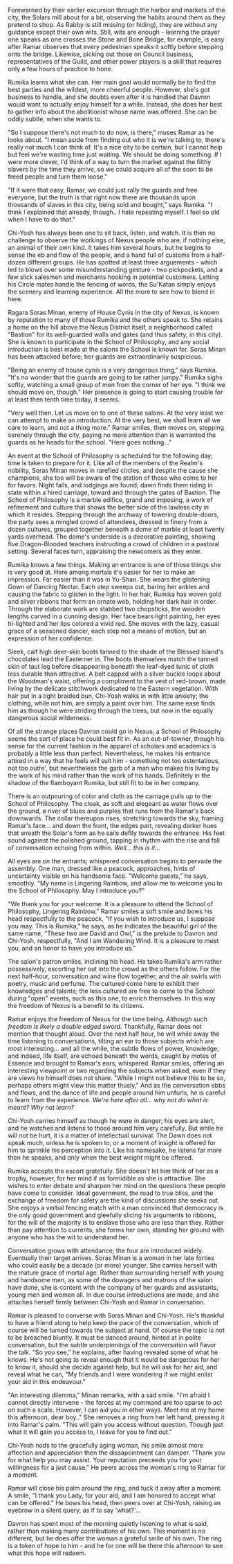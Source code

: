 Forewarned by their earlier excursion through the harbor and markets of the city, the Solars mill about for a bit, observing the habits around them as they pretend to shop. As Rabby is still missing (or hiding), they are without any guidance except their own wits. Still, wits are enough - learning the prayer one speaks as one crosses the Stone and Bone Bridge, for example, is easy after Ramar observes that every pedestrian speaks it softly before stepping onto the bridge. Likewise, picking out those on Council business, representatives of the Guild, and other power players is a skill that requires only a few hours of practice to hone.

Rumika learns what she can. Her main goal would normally be to find the best parties and the wildest, more cheerful people. However, she's got business to handle, and she doubts even after it is handled that Davron would want to actually enjoy himself for a while. Instead, she does her best to gather info about the abolitionist whose name was offered. She can be oddly subtle, when she wants to.

"So I suppose there's not much to do now, is there," muses Ramar as he looks about. "I mean aside from finding out who it is we're talking to, there's really not much I can think of. It's a nice city to be certain, but I cannot help but feel we're wasting time just waiting. We should be doing something. If I were more clever, I'd think of a way to turn the market against the filthy slavers by the time they arrive, so we could acquire all of the soon to be freed people and turn them loose."

"If it were that easy, Ramar, we could just rally the guards and free everyone, but the truth is that right now there are thousands upon thousands of slaves in this city, being sold and bought," says Rumika. "I think I explained that already, though.. I hate repeating myself. I feel so old when I have to do that."

Chi-Yosh has always been one to sit back, listen, and watch. It is then no challenge to observe the workings of Nexus people who are, if nothing else, an animal of their own kind. It takes him several hours, but he begins to sense the eb and flow of the people, and a hand full of customs from a half-dozen different groups. He has spotted at least three arguements - which led to blows over some misunderstanding gesture - two pickpockets, and a few slick salesmen and merchants hooking in potential customers. Letting his Circle mates handle the fencing of words, the Su'Katan simply enjoys the scenery and learning experience. All the more to see how to blend in here.

Ragara Soras Minan, enemy of House Cynis in the city of Nexus, is known by reputation to many of those Rumika and the others speak to. She retains a home on the hill above the Nexus District itself, a neighborhood called "Bastion" for its well-guarded walls and gates (and thus safety, in this city). She is known to participate in the School of Philosophy, and any social introduction is best made at the salons the School is known for. Soras Minan has been attacked before; her guards are extraordinarily suspicious.

"Being an enemy of house cynis is a very dangerous thing," says Rumika. "It's no wonder that the guards are going to be rather jumpy." Rumika sighs softly, watching a small group of men from the corner of her eye. "I think we should move on, though." Her presence is going to start causing trouble for at least then tenth time today, it seems.

"Very well then. Let us move on to one of these salons. At the very least we can attempt to make an introduction. At the very best, we shall learn all we care to learn, and not a thing more." Ramar smiles, then moves on, stepping serenely through the city, paying no more attention than is warranted the guards as he heads for the school. "Here goes nothing..."

An event at the School of Philosophy is scheduled for the following day; time is taken to prepare for it. Like all of the members of the Realm's nobility, Soras Minan moves in rarefied circles, and despite the cause she champions, she too will be aware of the station of those who come to her for favors. Night falls, and lodgings are found; dawn finds them riding in state within a hired carriage, toward and through the gates of Bastion. The School of Philosophy is a marble edifice, grand and imposing, a work of refinement and culture that shows the better side of the lawless city in which it resides. Stepping through the archway of towering double-doors, the party sees a mingled crowd of attendees, dressed in finery from a dozen cultures, grouped together beneath a dome of marble at least twenty yards overhead. The dome's underside is a decorative painting, showing five Dragon-Blooded teachers instructing a crowd of children in a pastoral setting. Several faces turn, appraising the newcomers as they enter.

Rumika knows a few things. Making an entrance is one of those things she is very good at. Here among mortals it's easier for her to make an impression. Far easier than it was in Yu-Shan. She wears the glistening Gown of Dancing Nectar. Each step sweeps out, baring her ankles and causing the fabric to glisten in the light. In her hair, Rumika has woven gold and silver ribbons that form an ornate web, holding her dark hair in order. Through the elaborate work are stabbed two chopsticks, the wooden lengths carved in a cunning design. Her face bears light painting, her eyes hi-lighted and her lips colored a vivid red. She moves with the lazy, casual grace of a seasoned dancer, each step not a means of motion, but an expression of her confidence.

Sleek, calf high deer-skin boots tanned to the shade of the Blessed Island's chocolates lead the Easterner in. The boots themselves match the tanned skin of taut leg before disappearing beneath the leaf-dyed tunic of cloth less durable than attractive. A belt capped with a silver buckle loops about the Woodman's waist, offering a compliment to the vest of red-brown, made living by the delicate stitchwork dedicated to the Eastern vegetation. With hair put in a tight braided bun, Chi-Yosh walks in with little anxiety; the clothing, while not him, are simply a paint over him. The same ease finds him as though he were striding through the trees, but now in the equally dangerous social wilderness.

Of all the strange places Davron could go in Nexus, a School of Philosophy seems the sort of place he could best fit in. As an out-of-towner, though his sense for the current fashion in the apparel of scholars and academics is probably a little less than perfect. Nevertheless, he makes his entrance attired in a way that he feels will suit him - something not too ostentatious, not too outre', but nevertheless the garb of a man who makes his living by the work of his mind rather than the work of his hands. Definitely in the shadow of the flamboyant Rumika, but still fit to be in her company.

There is an outpouring of color and cloth as the carriage pulls up to the School of Philosophy. The cloak, as soft and elegeant as water flows over the ground, a river of blues and purples that runs from the Ramar's back downwards. The collar thereupon rises, stretching towards the sky, framing Ramar's face... and down the front, the edges part, revealing darker hues that wreath the Solar's form as he sails deftly towards the entrance. His feet sound against the polished ground, tapping in rhythm with the rise and fall of conversation echoing from within. _Well... this is it..._

All eyes are on the entrants; whispered conversation begins to pervade the assembly. One man, dressed like a peacock, approaches, hints of uncertainty visible on his handsome face. "Welcome guests," he says, smoothly. "My name is Lingering Rainbow, and allow me to welcome you to the School of Philosophy. May I introduce you?"

"We thank you for your welcome. It is a pleasure to attend the School of Philosophy, Lingering Rainbow." Ramar smiles a soft smile and bows his head respectfully to the peacock. "If you wish to introduce us, I suppose you may. This is Rumika," he says, as he indicates the beautiful girl of the same name, "These two are David and Owl," is the prelude to Davron and Chi-Yosh, respectfully, "And I am Wandering Wind. It is a pleasure to meet you, and an honor to have you introduce us."

The salon's patron smiles, inclining his head. He takes Rumika's arm rather possessively, escorting her out into the crowd as the others follow. For the next half-hour, conversation and wine flow together, and the air swirls with poetry, music and perfume. The cultured come here to exhibit their knowledges and talents; the less cultured are free to come to the School during "open" events, such as this one, to enrich themselves. In this way the freedom of Nexus is a benefit to its citizens.

Ramar enjoys the freedom of Nexus for the time being. _Although such freedom is likely a double edged sword._ Thankfully, Ramar does not mention that thought aloud. Over the next half hour, he will while away the time listening to conversations, tilting an ear to those subjects which are most interesting... and all the while, the subtle flows of power, knowledge, and indeed, life itself, are echoed beneath the words, caught by motes of Essence and brought to Ramar's ears, whispered. Ramar smiles, offering an interesting viewpoint or two regarding the subjects when asked, even if they are views he himself does not share. "While I might not believe this to be so, perhaps others might view this matter thusly," And as the conversation ebbs and flows, and the dance of life and people around him unfurls, he is careful to learn from the experience. _We're here after all... why not do what is meant? Why not learn?_

Chi-Yosh carries himself as though he were in danger; his eyes are alert, and he watches and listens to those around him very carefully. But while he will not be hurt, it is a matter of intellectual survival. The Dawn does not speak much, unless he is spoken to, or a moment of insight is offered for him to sprinkle his perception into it. Like his namesake, he listens far more then he speaks, and only when the best weight might be offered.

Rumika accepts the escort gratefully. She doesn't let him think of her as a trophy, however, for her mind if as formidible as she is attractive. She wishes to enter debate and sharpen her mind on the questions these people have come to consider. Ideal government, the road to true bliss, and the exchange of freedom for safety are the kind of discussions she seeks out. She enjoys a verbal fencing match with a man convinced that democracy is the only good government and gleefully slicing his arguments to ribbons, for the will of the majority is to enslave those who are less than they. Rather than pay attention to currents, she forms her own, standing her ground with anyone who has the wit to understand her.

Conversation grows with attendance; the four are introduced widely. Eventually their target arrives. Soras Minan is a woman in her late forties who could easily be a decade (or more) younger. She carries herself with the mature grace of mortal age. Rather than surrounding herself with young and handsome men, as some of the dowagers and matrons of the salon have done, she is content with the company of her guards and assistants, young men and women all. In due course introductions are made, and she attaches herself firmly between Chi-Yosh and Ramar in conversation.

Ramar is pleased to converse with Soras Minan and Chi-Yosh. He's thankful to have a friend along to help keep the pace of the conversation, which of course will be turned towards the subject at hand. Of course the topic is not to be breached bluntly. It must be danced around, hinted at in polite conversation, but the subtle underpinnings of the conversation will flavor the talk. "So you see," he explains, after having revealed some of what he knows. He's not going to reveal enough that it would be dangerous for her to know it, should she decide against help, but he will ask for her aid, and reveal what he can, "My friends and I were wondering if we might enlist your aid in this endeavour."

"An interesting dilemma," Minan remarks, with a sad smile. "I'm afraid I cannot directly intervene - the forces at my command are too sparse to act on such a scale. However, I can aid you in other ways. Meet me at my home this afternoon, dear boy.." She removes a ring from her left hand, pressing it into Ramar's palm. "This will gain you access without question. Though just what it will gain you access to, I leave for you to find out."

Chi-Yosh nods to the gracefully aging woman, his smile almost more affection and appreciation then the dissapointment can damper. "Thank you for what help you may assist. Your reputation preceeds you for your willingness for a just cause." He peers across the woman's ring to Ramar for a moment.

Ramar will close his palm around the ring, and tuck it away after a moment. A smile, "I thank you Lady, for your aid, and I am honored to accept what can be offered." He bows his head, then peers over at Chi-Yosh, raising an eyebrow in a silent query, as if to say 'what?'...

Davron has spent most of the morning quietly listening to what is said, rather than making many contributions of his own. This moment is no different, but he does offer the woman a grateful smile of his own. The ring is a token of hope to him - and he for one will be there this afternoon to see what this hope will redeem.